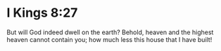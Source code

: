 # I Kings 8:27

But will God indeed dwell on the earth? Behold, heaven and the highest heaven cannot contain you; how much less this house that I have built!
